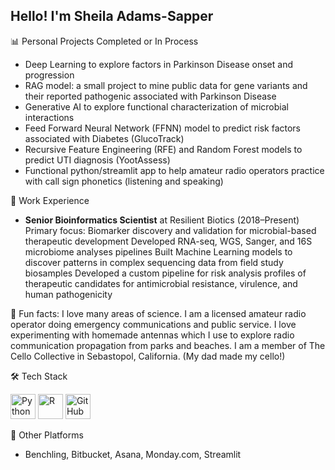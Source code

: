 ## Hello!  I'm Sheila Adams-Sapper

📊 Personal Projects Completed or In Process
- Deep Learning to explore factors in Parkinson Disease onset and progression
- RAG model: a small project to mine public data for gene variants and their reported pathogenic associated with Parkinson Disease
- Generative AI to explore functional characterization of microbial interactions
- Feed Forward Neural Network (FFNN) model to predict risk factors associated with Diabetes (GlucoTrack)
- Recursive Feature Engineering (RFE) and Random Forest models to predict UTI diagnosis (YootAssess)
- Functional python/streamlit app to help amateur radio operators practice with call sign phonetics (listening and speaking)

💼 Work Experience

- **Senior Bioinformatics Scientist** at Resilient Biotics (2018–Present)
  Primary focus: Biomarker discovery and validation for microbial-based therapeutic development
  Developed RNA-seq, WGS, Sanger, and 16S microbiome analyses pipelines
  Built Machine Learning models to discover patterns in complex sequencing data from field study biosamples
  Developed a custom pipeline for risk analysis profiles of therapeutic candidates for antimicrobial resistance, virulence, and human pathogenicity

🌅 Fun facts: I love many areas of science.  I am a licensed amateur radio operator doing emergency communications and public service.  I love experimenting with homemade antennas which I use to explore radio communication propagation from parks and beaches.  I am a member of The Cello Collective in Sebastopol, California. (My dad made my cello!)

🛠 Tech Stack

<p align="left"> <img src="https://cdn.jsdelivr.net/gh/devicons/devicon/icons/python/python-original.svg" alt="Python" width="40" height="40"/> <img src="https://cdn.jsdelivr.net/gh/devicons/devicon/icons/r/r-original.svg" alt="R" width="40" height="40"/>  <img src="https://cdn.jsdelivr.net/gh/devicons/devicon/icons/github/github-original.svg" alt="GitHub" width="40" height="40"/> </p>

🧪 Other Platforms
- Benchling, Bitbucket, Asana, Monday.com, Streamlit

<!--
**sheila-adams-sapper/sheila-adams-sapper** is a ✨ _special_ ✨ repository because its `README.md` (this file) appears on your GitHub profile.

Here are some ideas to get you started:


- 🌱 I’m currently learning ...
- 👯 I’m looking to collaborate on ...
- 🤔 I’m looking for help with ...
- 💬 Ask me about ...
- 📫 How to reach me: ...
- 😄 Pronouns: ...⚡


-->

